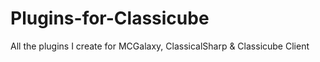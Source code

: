 # Plugins-for-Classicube
All the plugins I create for MCGalaxy, ClassicalSharp &amp; Classicube Client
